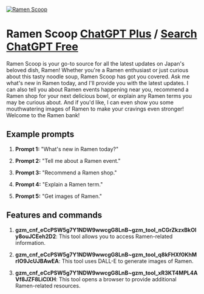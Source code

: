 
[![Ramen Scoop](https://files.oaiusercontent.com/file-KILEDSSscXyyvDyh6VYo7RtR?se=2123-10-16T05%3A46%3A47Z&sp=r&sv=2021-08-06&sr=b&rscc=max-age%3D31536000%2C%20immutable&rscd=attachment%3B%20filename%3D9c6701e5-8ab8-4b36-9f41-574d006eeae9.png&sig=/1%2B/N7JHbSgPqmU6pbgdWinnzveO4iphzFcpQvQnd0Y%3D)](https://chat.openai.com/g/g-N12Trhdcj-ramen-scoop)

# Ramen Scoop [ChatGPT Plus](https://chat.openai.com/g/g-N12Trhdcj-ramen-scoop) / [Search ChatGPT Free](https://gptcall.net/index.html#/?search=Ramen%20Scoop)

Ramen Scoop is your go-to source for all the latest updates on Japan's beloved dish, Ramen! Whether you're a Ramen enthusiast or just curious about this tasty noodle soup, Ramen Scoop has got you covered. Ask me what's new in Ramen today, and I'll provide you with the latest updates. I can also tell you about Ramen events happening near you, recommend a Ramen shop for your next delicious bowl, or explain any Ramen terms you may be curious about. And if you'd like, I can even show you some mouthwatering images of Ramen to make your cravings even stronger! Welcome to the Ramen bank!

## Example prompts

1. **Prompt 1:** "What's new in Ramen today?"

2. **Prompt 2:** "Tell me about a Ramen event."

3. **Prompt 3:** "Recommend a Ramen shop."

4. **Prompt 4:** "Explain a Ramen term."

5. **Prompt 5:** "Get images of Ramen."


## Features and commands

1. **gzm_cnf_eCcPSW5g7Y1NDW9wwcgG8LnB~gzm_tool_nCGrZkzxBkOIy8ouJCEeh2D2**: This tool allows you to access Ramen-related information.

2. **gzm_cnf_eCcPSW5g7Y1NDW9wwcgG8LnB~gzm_tool_q8kFHXf0KhMrIO9JcUJBAwEA**: This tool uses DALL-E to generate images of Ramen.

3. **gzm_cnf_eCcPSW5g7Y1NDW9wwcgG8LnB~gzm_tool_xR3KT4MPL4AVf8JZF8LiClXH**: This tool opens a browser to provide additional Ramen-related resources.



